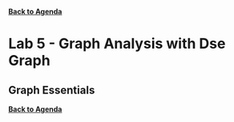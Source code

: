 **[Back to Agenda](./../README.md)**


# Lab 5 - Graph Analysis with Dse Graph

## Graph Essentials


**[Back to Agenda](./../README.md)**
